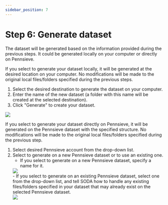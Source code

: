 ```yaml
---
sidebar_position: 7
---
```


# Step 6: Generate dataset

The dataset will be generated based on the information provided during the previous steps. It could be generated locally on your computer or directly on Pennsieve.

If you select to generate your dataset locally, it will be generated at the desired location on your computer. No modifications will be made to the original local files/folders specified during the previous steps.

1. Select the desired destination to generate the dataset on your computer.
2. Enter the name of the new dataset (a folder with this name will be created at the selected destination).
3. Click "Generate" to create your dataset.

<div class="px-10 my-5">
    <img src="https://github.com/fairdataihub/SODA-for-SPARC/blob/main/docs/documentation/Organize-dataset/generate-1.gif?raw=true">
    </img>
</div>

If you select to generate your dataset directly on Pennsieve, it will be generated on the Pennsieve dataset with the specified structure. No modifications will be made to the original local files/folders specified during the previous step.

1. Select desired Pennsieve account from the drop-down list.
2. Select to generate on a new Pennsieve dataset or to use an existing one.
   - If you select to generate on a new Pennsieve dataset, specify a name for it.
   <div class="px-10 my-5">
       <img src="https://github.com/fairdataihub/SODA-for-SPARC/blob/main/docs/documentation/Organize-dataset/generate-21.gif?raw=true">
       </img>
   </div>
   - If you select to generate on an existing Pennsieve dataset, select one from the drop-down list, and tell SODA how to handle any existing files/folders specified in your dataset that may already exist on the selected Pennsieve dataset.
   <div class="px-10 my-5">
       <img src="https://github.com/fairdataihub/SODA-for-SPARC/blob/main/docs/documentation/Organize-dataset/generate-3.gif?raw=true">
       </img>
   </div>
